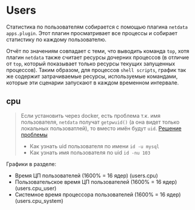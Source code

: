 # Users
Статистика по пользователям собирается с помощью плагина `netdata` `apps.plugin`. Этот плагин просматривает все процессы и собирает статистику по каждому пользователю. 

Отчёт по значениям совпадает с теми, что выводить команда `top`, хотя плагин `netdata` также считает ресурсы дочерних процессов (в отличие от `top`, который показывает только ресурсы текущих запущенных процессов). Таким образом, для процессов `shell scripts`, график так же содержит затрачиваемые ресурсы, используемые командами, которые эти сценарии запускают в каждом временном интервале.

## cpu
>Если установить через docker, есть проблема т.к. имя пользователя, `netdata` получат `getpwuid()` (а она видет только локальных пользоватлей), то вместо имён будут `uid`. [Решение проблемы](https://github.com/netdata/netdata/pull/6472)
> - Как узнать uid пользователя  по имени `id -u mysql` 
> - Как узнать имя пользователя по uid `id -nu 103`

Графики в разделе:
- Время ЦП пользователей (1600% = 16 ядер) (users.cpu)
- Пользовательское время ЦП пользователей (1600% = 16 ядер) (users.cpu_user)
- Системное время процессора пользователей (1600% = 16 ядер) (users.cpu_system)
